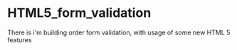 # HTML5_form_validation
There is i'm building order form validation, with usage of some new HTML 5 features
